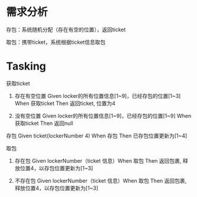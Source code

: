 # 需求分析
存包：系统随机分配（存在有空的位置），返回ticket

取包：携带ticket，系统根据ticket信息取包

# Tasking
获取ticket
1. 存在有空位置
Given locker的所有位置信息[1~9]，已经存包的位置[1~3] When 获取ticket Then 返回ticket, 位置为4

2. 没有空位置
Given locker的所有位置信息[1~9]，已经存包的位置[1~9] When 获取ticket Then 返回null

存包
Given ticket(lockerNumber 4) When 存包 Then 已存包位置更新为[1~4]

取包
1. 存在包
Given lockerNumber（ticket 信息）When 取包 Then 返回包裹, 释放位置4，以存包位置更新为[1~3]

2. 不存在包
Given lockerNumber（ticket 信息）When 取包 Then 返回包裹, 释放位置4，以存包位置更新为[1~3]
